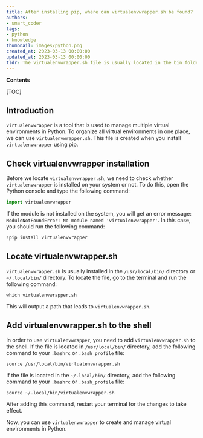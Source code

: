 ```yaml
---
title: After installing pip, where can virtualenvwrapper.sh be found?
authors:
- smart_coder
tags:
- python
- knowledge
thumbnail: images/python.png
created_at: 2023-03-13 00:00:00
updated_at: 2023-03-13 00:00:00
tldr: The virtualenvwrapper.sh file is usually located in the bin folder within the virtual environment created by virtualenvwrapper.
---
```


**Contents**

[TOC]

## Introduction
`virtualenvwrapper` is a tool that is used to manage multiple virtual environments in Python. To organize all virtual environments in one place, we can use `virtualenvwrapper.sh`. This file is created when you install `virtualenvwrapper` using pip. 

## Check virtualenvwrapper installation
Before we locate `virtualenvwrapper.sh`, we need to check whether `virtualenvwrapper` is installed on your system or not. To do this, open the Python console and type the following command:

```python
import virtualenvwrapper
```

If the module is not installed on the system, you will get an error message: `ModuleNotFoundError: No module named 'virtualenvwrapper'`. In this case, you should run the following command:

```python
!pip install virtualenvwrapper
```

## Locate virtualenvwrapper.sh
`virtualenvwrapper.sh` is usually installed in the `/usr/local/bin/` directory or `~/.local/bin/` directory. To locate the file, go to the terminal and run the following command:

```console
which virtualenvwrapper.sh
```

This will output a path that leads to `virtualenvwrapper.sh`. 

## Add virtualenvwrapper.sh to the shell
In order to use `virtualenvwrapper`, you need to add `virtualenvwrapper.sh` to the shell. If the file is located in `/usr/local/bin/` directory, add the following command to your `.bashrc` or `.bash_profile` file:

```console
source /usr/local/bin/virtualenvwrapper.sh
```

If the file is located in the `~/.local/bin/` directory, add the following command to your `.bashrc` or `.bash_profile` file:

```console
source ~/.local/bin/virtualenvwrapper.sh
```

After adding this command, restart your terminal for the changes to take effect. 

Now, you can use `virtualenvwrapper` to create and manage virtual environments in Python.
